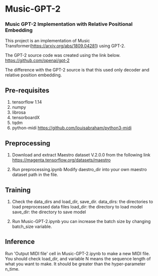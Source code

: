 # Music-GPT-2
### Music GPT-2 Implementation with Relative Positional Embedding

This project is an implementation of Music Transformer(https://arxiv.org/abs/1809.04281) using GPT-2.

The GPT-2 source code was created using the link below.
https://github.com/openai/gpt-2

The difference with the GPT-2 source is that this used only decoder and relative position embedding.

## Pre-requisites
1. tensorflow 1.14
2. numpy
3. librosa
4. tensorboardX
5. tqdm
6. python-midi
https://github.com/louisabraham/python3-midi

## Preprocessing
1. Download and extract Maestro dataset V.2.0.0 from the following link
https://magenta.tensorflow.org/datasets/maestro

2. Run preprocessing.ipynb
Modify daestro_dir into your own maestro dataset path in the file.

## Training

1. Check the data_dirs and load_dir, save_dir.
data_dirs: the directories to load preprocessed data files
load_dir: the directory to load model
save_dir: the directory to save model

2. Run Music-GPT-2.ipynb
you can increase the batch size by changing batch_size variable.

## Inference

Run 'Output MIDI file' cell in Music-GPT-2.ipynb to make a new MIDI file.
You should check load_dir, and variable N means the sequence length of what you want to make. It should be greater than the hyper-parameter n_time.


 

